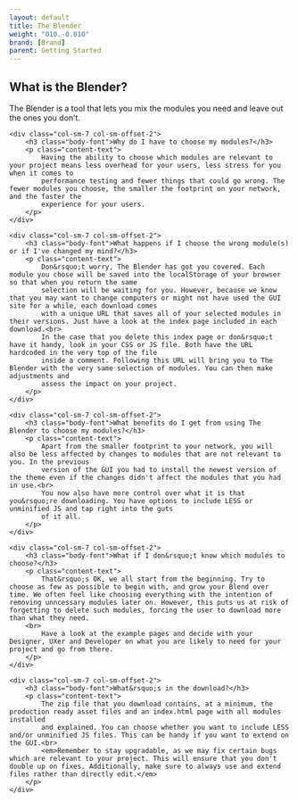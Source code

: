 ```yaml
---
layout: default
title: The Blender
weight: "010.-0.010"
brand: [Brand]
parent: Getting Started
---
```


<div class="row">
	<div class="col-sm-10 col-sm-offset-1">
		<h2 class="body-font">What is the Blender?</h2>
		<p class="lead">
			The Blender is a tool that lets you mix the modules you need and leave out the ones you don&rsquo;t.
		</p>
	</div>

	<div class="col-sm-7 col-sm-offset-2">
		<h3 class="body-font">Why do I have to choose my modules?</h3>
		<p class="content-text">
			Having the ability to choose which modules are relevant to your project means less overhead for your users, less stress for you when it comes to
			performance testing and fewer things that could go wrong. The fewer modules you choose, the smaller the footprint on your network, and the faster the
			experience for your users.
		</p>
	</div>

	<div class="col-sm-7 col-sm-offset-2">
		<h3 class="body-font">What happens if I choose the wrong module(s) or if I've changed my mind?</h3>
		<p class="content-text">
			Don&rsquo;t worry, The Blender has got you covered. Each module you chose will be saved into the localStorage of your browser so that when you return the same
			selection will be waiting for you. However, because we know that you may want to change computers or might not have used the GUI site for a while, each download comes
			with a unique URL that saves all of your selected modules in their versions. Just have a look at the index page included in each download.<br>
			In the case that you delete this index page or don&rsquo;t have it handy, look in your CSS or JS file. Both have the URL hardcoded in the very top of the file
			inside a comment. Following this URL will bring you to The Blender with the very same selection of modules. You can then make adjustments and
			assess the impact on your project.
		</p>
	</div>

	<div class="col-sm-7 col-sm-offset-2">
		<h3 class="body-font">What benefits do I get from using The Blender to choose my modules?</h3>
		<p class="content-text">
			Apart from the smaller footprint to your network, you will also be less affected by changes to modules that are not relevant to you. In the previous
			version of the GUI you had to install the newest version of the theme even if the changes didn't affect the modules that you had in use.<br>
			You now also have more control over what it is that you&rsquo;re downloading. You have options to include LESS or unminified JS and tap right into the guts
			of it all.
		</p>
	</div>

	<div class="col-sm-7 col-sm-offset-2">
		<h3 class="body-font">What if I don&rsquo;t know which modules to choose?</h3>
		<p class="content-text">
			That&rsquo;s OK, we all start from the beginning. Try to choose as few as possible to begin with, and grow your Blend over time. We often feel like choosing everything with the intention of removing unncessary modules later on. However, this puts us at risk of forgetting to delete such modules, forcing the user to download more than what they need.
		<br>
			Have a look at the example pages and decide with your Designer, UXer and Developer on what you are likely to need for your project and go from there.
		</p>
	</div>

	<div class="col-sm-7 col-sm-offset-2">
		<h3 class="body-font">What&rsquo;s in the download?</h3>
		<p class="content-text">
			The zip file that you download contains, at a minimum, the production ready asset files and an index.html page with all modules installed
			and explained. You can choose whether you want to include LESS and/or unminified JS files. This can be handy if you want to extend on the GUI.<br>
			<em>Remember to stay upgradable, as we may fix certain bugs which are relevant to your project. This will ensure that you don't double up on fixes. Additionally, make sure to always use and extend files rather than directly edit.</em>
		</p>
	</div>

</div>
